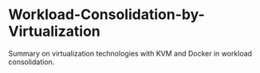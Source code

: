 # Workload-Consolidation-by-Virtualization
Summary on virtualization technologies with KVM and Docker in workload consolidation.
